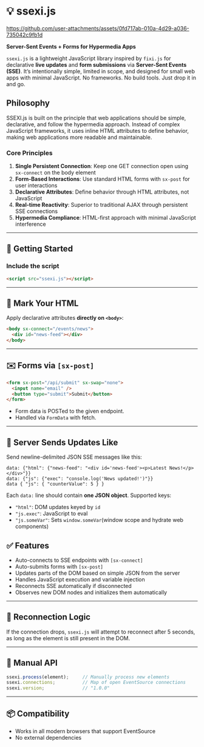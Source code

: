 # 💡 ssexi.js

https://github.com/user-attachments/assets/0fd717ab-010a-4d29-a036-735042c9fb1d

**Server-Sent Events + Forms for Hypermedia Apps**

`ssexi.js` is a lightweight JavaScript library inspired by `fixi.js` for declarative **live updates** and **form submissions** via **Server-Sent Events (SSE)**.
It’s intentionally simple, limited in scope, and designed for small web apps with minimal JavaScript.
No frameworks. No build tools. Just drop it in and go.

## Philosophy

SSEXI.js is built on the principle that web applications should be simple, declarative, and follow the hypermedia approach. Instead of complex JavaScript frameworks, it uses inline HTML attributes to define behavior, making web applications more readable and maintainable.

### Core Principles

1. **Single Persistent Connection**: Keep one GET connection open using `sx-connect` on the body element
2. **Form-Based Interactions**: Use standard HTML forms with `sx-post` for user interactions
3. **Declarative Attributes**: Define behavior through HTML attributes, not JavaScript
4. **Real-time Reactivity**: Superior to traditional AJAX through persistent SSE connections
5. **Hypermedia Compliance**: HTML-first approach with minimal JavaScript interference

---

## 🚀 Getting Started

### Include the script

```html
<script src="ssexi.js"></script>
```

---

## 🧬 Mark Your HTML

Apply declarative attributes **directly on `<body>`**:

```html
<body sx-connect="/events/news">
  <div id="news-feed"></div>
</body>
```

---

## ✉️ Forms via `[sx-post]`

```html
<form sx-post="/api/submit" sx-swap="none">
  <input name="email" />
  <button type="submit">Submit</button>
</form>
```

* Form data is POSTed to the given endpoint.
* Handled via `FormData` with fetch.

---

## 📡 Server Sends Updates Like

Send newline-delimited JSON SSE messages like this:

```
data: {"html": {"news-feed": "<div id='news-feed'><p>Latest News!</p></div>"}}
data: {"js": {"exec": "console.log('News updated!')"}}
data { "js": { "counterValue": 5 } }
```

Each `data:` line should contain **one JSON object**. Supported keys:

* `"html"`: DOM updates keyed by `id`
* `"js.exec"`: JavaScript to eval
* `"js.someVar"`: Sets `window.someVar`(window scope and hydrate web components)

## ✅ Features

* Auto-connects to SSE endpoints with `[sx-connect]`
* Auto-submits forms with `[sx-post]`
* Updates parts of the DOM based on simple JSON from the server
* Handles JavaScript execution and variable injection
* Reconnects SSE automatically if disconnected
* Observes new DOM nodes and initializes them automatically

---

## 🔁 Reconnection Logic

If the connection drops, `ssexi.js` will attempt to reconnect after 5 seconds, as long as the element is still present in the DOM.

---

## 🔧 Manual API

```js
ssexi.process(element);     // Manually process new elements
ssexi.connections;          // Map of open EventSource connections
ssexi.version;              // "1.0.0"
```

---

## 📦 Compatibility

* Works in all modern browsers that support EventSource
* No external dependencies

